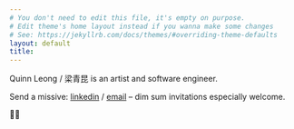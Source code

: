 ```yaml
---
# You don't need to edit this file, it's empty on purpose.
# Edit theme's home layout instead if you wanna make some changes
# See: https://jekyllrb.com/docs/themes/#overriding-theme-defaults
layout: default
title:
---
```


<div class='title' id='landing-title'>
  <span class='title-inverted'>Quinn Leong</span>
  <span class='title-divider'>/</span>
  <span class='title-inverted'>梁青昆</span>
  is an artist and software engineer.
</div>

Send a missive: [linkedin][linkedin] / [email][email] – dim sum invitations especially welcome.

✌🏼

[twitter]: https://twitter.com/q__leong
[linkedin]: https://linkedin.com/in/quinnleong
[email]: mailto:leongchengkwan@gmail.com
